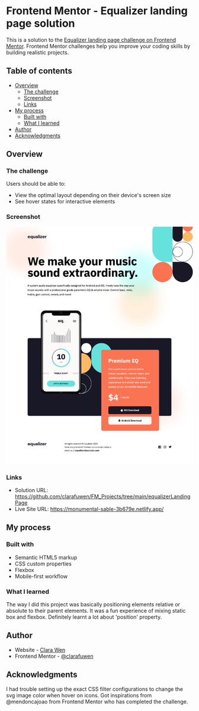 # Frontend Mentor - Equalizer landing page solution

This is a solution to the [Equalizer landing page challenge on Frontend Mentor](https://www.frontendmentor.io/challenges/equalizer-landing-page-7VJ4gp3DE). Frontend Mentor challenges help you improve your coding skills by building realistic projects. 

## Table of contents

- [Overview](#overview)
  - [The challenge](#the-challenge)
  - [Screenshot](#screenshot)
  - [Links](#links)
- [My process](#my-process)
  - [Built with](#built-with)
  - [What I learned](#what-i-learned)
- [Author](#author)
- [Acknowledgments](#acknowledgments)


## Overview

### The challenge

Users should be able to:

- View the optimal layout depending on their device's screen size
- See hover states for interactive elements

### Screenshot

![screenshot_mobile](https://github.com/clarafuwen/FM_Projects/blob/406d744ed5d6b6454c2cfa316493bf3e10c5bc0d/equalizerLandingPage/screencapture_desktop.png)


### Links

- Solution URL: https://github.com/clarafuwen/FM_Projects/tree/main/equalizerLandingPage
- Live Site URL: https://monumental-sable-3b679e.netlify.app/

## My process

### Built with

- Semantic HTML5 markup
- CSS custom properties
- Flexbox
- Mobile-first workflow


### What I learned

The way I did this project was basically positioning elements relative or absolute to their parent elements. It was a fun experience of mixing static box and flexbox. Definitely learnt a lot about 'position' property. 


## Author

- Website - [Clara Wen](https://github.com/clarafuwen/FM_Projects)
- Frontend Mentor - [@clarafuwen](https://www.frontendmentor.io/profile/clarafuwen)


## Acknowledgments

I had trouble setting up the exact CSS filter configurations to change the svg image color when hover on icons. Got inspirations from @mendoncajoao from Frontend Mentor who has completed the challenge.  

